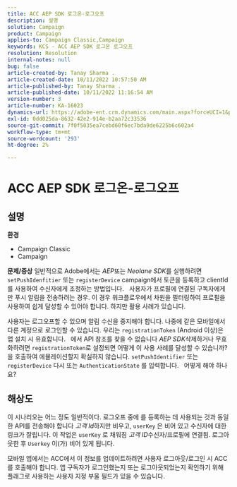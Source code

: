 ```yaml
---
title: ACC AEP SDK 로그온-로그오프
description: 설명
solution: Campaign
product: Campaign
applies-to: Campaign Classic,Campaign
keywords: KCS - ACC AEP SDK 로그온 로그오프
resolution: Resolution
internal-notes: null
bug: false
article-created-by: Tanay Sharma .
article-created-date: 10/11/2022 10:57:50 AM
article-published-by: Tanay Sharma .
article-published-date: 10/11/2022 11:16:54 AM
version-number: 3
article-number: KA-16023
dynamics-url: https://adobe-ent.crm.dynamics.com/main.aspx?forceUCI=1&pagetype=entityrecord&etn=knowledgearticle&id=2db7de86-5349-ed11-bba2-0022480868ff
exl-id: 0dd025da-8632-42e2-914e-b2aa72c33536
source-git-commit: 7f0f5035ea7cebd60f6ec7bda9de6225b6c602a4
workflow-type: tm+mt
source-wordcount: '293'
ht-degree: 2%

---
```


# ACC AEP SDK 로그온-로그오프

## 설명

<b>환경</b>
- Campaign Classic
- Campaign



<b>문제/증상</b>
일반적으로 Adobe에서는 *AEP*&#x200B;또는 *Neolane SDK*&#x200B;를 실행하려면 `setPushIdenfitier` 또는 `registerDevice` campaign에서 토큰을 등록하고 clientId를 사용하여 수신자에게 조정하는 방법입니다.
 
사용자가 프로필에 연결된 구독자에게만 푸시 알림을 전송하려는 경우. 이 경우 워크플로우에서 차원을 필터링하여 프로필을 사용하여 쉽게 달성할 수 있어야 합니다. 하지만 활용 사례가 있습니다.

사용자는 로그오프할 수 있으며 알림 수신을 중지해야 합니다. 나중에 같은 모바일에서 다른 계정으로 로그인할 수 있습니다. 우리는 `registrationToken` (Android 이상)은 앱 설치 시 유효합니다.
 
에서 API 참조를 찾을 수 없습니다 *AEP SDK*&#x200B;삭제하거나 무효화하려면 `registrationToken`로 설정되면 어떻게 이 사용 사례를 달성할 수 있습니까? 을 호출하여 에뮬레이션할지 확실하지 않습니다. `setPushIdentifier` 또는 `registerDevice` 다시 또는 `AuthenticationState` 를 입력합니다.
 
어떻게 해야 하나요?


## 해상도


이 시나리오는 어느 정도 일반적이다. 로그오프 중에 를 등록하는 데 사용되는 것과 동일한 API를 전송해야 합니다 *고객 Id*&#x200B;하지만 비우고, `userKey` 은 비어 있고 수신자에 대한 링크가 잘립니다. 이 작업은 `userKey` 로 채워짐 *고객 ID*&#x200B;수신자/프로필에 연결됨. 로그아웃한 후 `Userkey` 이(가) 비어 있게 됩니다.

모바일 앱에서는 ACC에서 이 정보를 업데이트하려면 사용자 로그아웃/로그인 시 ACC를 호출해야 합니다. 앱 구독자가 로그인했는지 또는 로그아웃되었는지 확인하기 위해 플래그로 사용하는 사용자 지정 부울 필드가 있을 수 있습니다.
